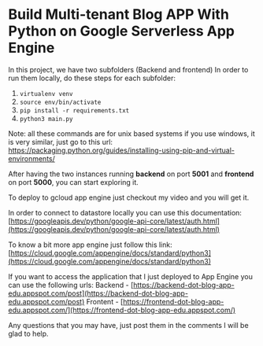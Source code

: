 # Build Multi-tenant Blog APP With Python on Google Serverless App Engine

  In this project, we have two subfolders (Backend and frontend)
  In order to run them locally, do these steps for each subfolder:

 1. `virtualenv venv`
 2. `source env/bin/activate`
 3. `pip install -r requirements.txt`
 4. `python3 main.py`

Note: all these commands are for unix based systems if you use windows, it is very similar, just go to this url: https://packaging.python.org/guides/installing-using-pip-and-virtual-environments/

After having the two instances running **backend** on port **5001** and **frontend** on port **5000**, you can start exploring it.

To deploy to gcloud app engine just checkout my video and you will get it.

In order to connect to datastore locally you can use this documentation: [https://googleapis.dev/python/google-api-core/latest/auth.html](https://googleapis.dev/python/google-api-core/latest/auth.html)

To know a bit more app engine just follow this link: [https://cloud.google.com/appengine/docs/standard/python3](https://cloud.google.com/appengine/docs/standard/python3)

If you want to access the application that I just deployed to App Engine you can use the following urls:
Backend - [https://backend-dot-blog-app-edu.appspot.com/post](https://backend-dot-blog-app-edu.appspot.com/post)
Frontent - [https://frontend-dot-blog-app-edu.appspot.com/](https://frontend-dot-blog-app-edu.appspot.com/)

Any questions that you may have, just post them in the comments I will be glad to help.